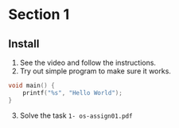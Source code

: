 # Section 1

## Install

1. See the video and follow the instructions.
2. Try out simple program to make sure it works.

```c
void main() {
    printf("%s", "Hello World");
}
```

3. Solve the task `1- os-assign01.pdf`

